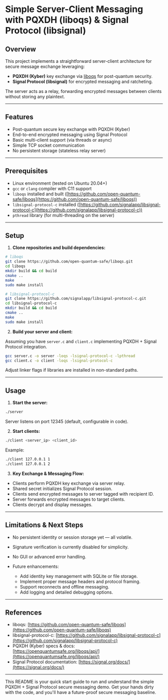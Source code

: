# Simple Server-Client Messaging with PQXDH (liboqs) & Signal Protocol (libsignal)

## Overview

This project implements a straightforward server-client architecture for secure message exchange leveraging:

* **PQXDH (Kyber)** key exchange via [liboqs](https://github.com/open-quantum-safe/liboqs) for post-quantum security.
* **Signal Protocol (libsignal)** for encrypted messaging and ratcheting.

The server acts as a relay, forwarding encrypted messages between clients without storing any plaintext.

---

## Features

* Post-quantum secure key exchange with PQXDH (Kyber)
* End-to-end encrypted messaging using Signal Protocol
* Basic multi-client support (via threads or async)
* Simple TCP socket communication
* No persistent storage (stateless relay server)

---

## Prerequisites

* Linux environment (tested on Ubuntu 20.04+)
* `gcc` or `clang` compiler with C11 support
* `liboqs` installed and built ([https://github.com/open-quantum-safe/liboqs](https://github.com/open-quantum-safe/liboqs))
* `libsignal-protocol-c` installed ([https://github.com/signalapp/libsignal-protocol-c](https://github.com/signalapp/libsignal-protocol-c))
* `pthread` library (for multi-threading on the server)

---

## Setup

1. **Clone repositories and build dependencies:**

```bash
# liboqs
git clone https://github.com/open-quantum-safe/liboqs.git
cd liboqs
mkdir build && cd build
cmake ..
make
sudo make install

# libsignal-protocol-c
git clone https://github.com/signalapp/libsignal-protocol-c.git
cd libsignal-protocol-c
mkdir build && cd build
cmake ..
make
sudo make install
```

2. **Build your server and client:**

Assuming you have `server.c` and `client.c` implementing PQXDH + Signal Protocol integration.

```bash
gcc server.c -o server -loqs -lsignal-protocol-c -lpthread
gcc client.c -o client -loqs -lsignal-protocol-c
```

Adjust linker flags if libraries are installed in non-standard paths.

---

## Usage

1. **Start the server:**

```bash
./server
```

Server listens on port 12345 (default, configurable in code).

2. **Start clients:**

```bash
./client <server_ip> <client_id>
```

Example:

```bash
./client 127.0.0.1 1
./client 127.0.0.1 2
```

3. **Key Exchange & Messaging Flow:**

* Clients perform PQXDH key exchange via server relay.
* Shared secret initializes Signal Protocol session.
* Clients send encrypted messages to server tagged with recipient ID.
* Server forwards encrypted messages to target clients.
* Clients decrypt and display messages.

---

## Limitations & Next Steps

* No persistent identity or session storage yet — all volatile.
* Signature verification is currently disabled for simplicity.
* No GUI or advanced error handling.
* Future enhancements:

  * Add identity key management with SQLite or file storage.
  * Implement proper message headers and protocol framing.
  * Support reconnects and offline messaging.
  * Add logging and detailed debugging options.

---

## References

* liboqs: [https://github.com/open-quantum-safe/liboqs](https://github.com/open-quantum-safe/liboqs)
* libsignal-protocol-c: [https://github.com/signalapp/libsignal-protocol-c](https://github.com/signalapp/libsignal-protocol-c)
* PQXDH (Kyber) specs & docs: [https://openquantumsafe.org/liboqs/api/](https://openquantumsafe.org/liboqs/api/)
* Signal Protocol documentation: [https://signal.org/docs/](https://signal.org/docs/)

---

This README is your quick start guide to run and understand the simple PQXDH + Signal Protocol secure messaging demo. Get your hands dirty with the code, and you'll have a future-proof secure messaging baseline.


